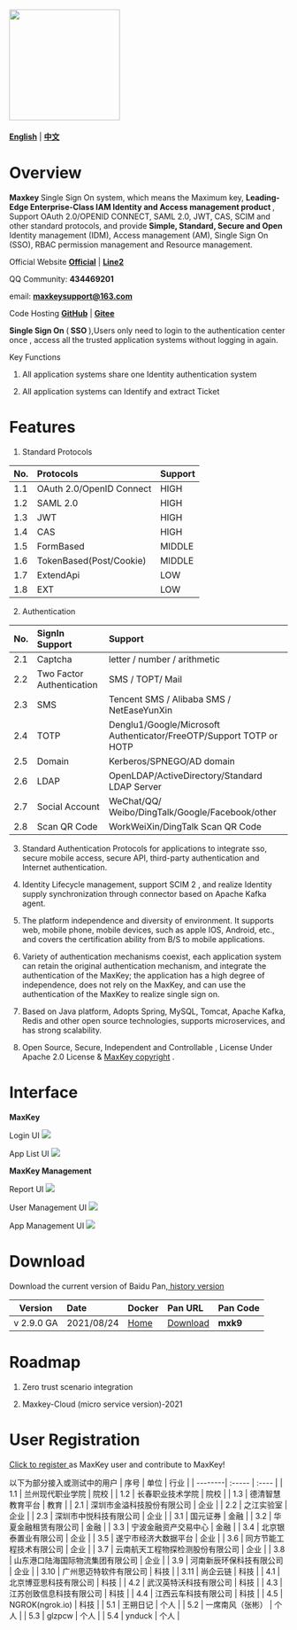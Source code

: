 # <img src="images/logo_maxkey.png?raw=true"  width="200px"   alt=""/>

<a href="README_en.md" target="_blank"><b>English</b></a>  |  <a href="README_zh.md" target="_blank"><b>中文</b></a>

# Overview

<b>Maxkey </b> Single Sign On system, which means the Maximum key, <b>Leading-Edge Enterprise-Class IAM Identity and Access management product </b>, Support OAuth 2.0/OPENID CONNECT, SAML 2.0, JWT, CAS, SCIM and other standard protocols, and provide <b> Simple, Standard, Secure and Open </b> Identity management (IDM), Access management (AM), Single Sign On (SSO), RBAC permission management and Resource management.

Official Website <a href="https://www.maxkey.top" target="_blank"><b>Official</b></a> |  <a href="https://maxkeytop.gitee.io" target="_blank"><b>Line2</b></a>

QQ Community: <b> 434469201 </b> 

email: <b> maxkeysupport@163.com </b>

Code Hosting <a href="https://github.com/dromara/MaxKey" target="_blank"><b>GitHub</b></a> | <a href="https://gitee.com/dromara/MaxKey" target="_blank"><b>Gitee</b></a>

<b> Single Sign On </b>(<b> SSO </b >),Users only need to login to the authentication center once , access all the trusted application systems without logging in again.

Key Functions

1) All application systems share one Identity authentication system

2) All application systems can Identify and extract Ticket
 
 
# Features

1.  Standard Protocols

| No.     | Protocols   |  Support  |
| --------| :-----  	| :----  	|
| 1.1     | OAuth 2.0/OpenID Connect   	| HIGH  |
| 1.2     | SAML 2.0   				 	| HIGH  |
| 1.3     | JWT  					    | HIGH  |
| 1.4     | CAS						 	| HIGH  |
| 1.5     | FormBased				    | MIDDLE|
| 1.6     | TokenBased(Post/Cookie)    	| MIDDLE|
| 1.7     | ExtendApi				    | LOW   |
| 1.8     | EXT						 	| LOW   |

2. Authentication

| No.     | SignIn Support  | Support   |
| --------| :-----  		| :----  	|
| 2.1     | Captcha			| letter / number / arithmetic 	| 
| 2.2     | Two Factor Authentication  | SMS / TOPT/ Mail     |
| 2.3     | SMS				| Tencent SMS / Alibaba SMS / NetEaseYunXin 	|
| 2.4     | TOTP			| Denglu1/Google/Microsoft Authenticator/FreeOTP/Support TOTP or HOTP |
| 2.5     | Domain          | Kerberos/SPNEGO/AD domain|
| 2.6     | LDAP 			| OpenLDAP/ActiveDirectory/Standard LDAP Server |
| 2.7     | Social Account  | WeChat/QQ/ Weibo/DingTalk/Google/Facebook/other  | 
| 2.8     | Scan QR Code    | WorkWeiXin/DingTalk Scan QR Code | 


3. Standard Authentication Protocols for applications to integrate sso, secure mobile access, secure API, third-party authentication and Internet authentication.

4. Identity Lifecycle management, support SCIM 2 , and realize Identity supply synchronization through connector based on Apache Kafka agent.

5. The platform independence and diversity of environment. It supports web, mobile phone, mobile devices, such as apple IOS, Android, etc., and covers the certification ability from B/S to mobile applications.

6. Variety of authentication mechanisms coexist, each application system can retain the original authentication mechanism, and integrate the authentication of the MaxKey; the application has a high degree of independence, does not rely on the MaxKey, and can use the authentication of the MaxKey to realize single sign on.

7. Based on Java platform, Adopts Spring, MySQL, Tomcat, Apache Kafka, Redis and other open source technologies, supports microservices, and has strong scalability.

8. Open Source, Secure,  Independent and Controllable , License Under Apache 2.0 License & <a href="https://maxkey.top/zh/about/licenses.html" target="_blank">MaxKey copyright</a> . 


# Interface

**MaxKey**

Login UI
<img src="images/maxkey_login.png?raw=true"/>

App List UI
<img src="images/maxkey_index.png?raw=true"/>

**MaxKey Management**

Report UI
<img src="images/maxkey_mgt_rpt.png?raw=true"/>

User Management UI
<img src="images/maxkey_mgt_users.png?raw=true"/>

App Management UI
<img src="images/maxkey_mgt_apps.png?raw=true"/>


# Download

Download the current version of Baidu Pan,<a href="https://maxkey.top/zh/about/download.html" target="_blank"> history version</a>

| Version    | Date   |  Docker  |  Pan URL  |  Pan Code  |
| --------| :-----  | :----  | :----  | :----   |
| v 2.9.0 GA | 2021/08/24   |<a href="https://hub.docker.com/u/maxkeytop" target="_blank">Home</a>  |  <a href="https://pan.baidu.com/s/1fYkTHDk2PQ9iAP05PmuPAg" target="_blank">Download</a>  |  **mxk9**  |


# Roadmap

1. Zero trust scenario integration

2. Maxkey-Cloud (micro service version)-2021

# User Registration

<a href="https://github.com/dromara/MaxKey/issues/40" target="_blank"> Click to register </a> as MaxKey user and contribute to MaxKey!

以下为部分接入或测试中的用户
| 序号    | 单位   	|  行业   |
| --------| :-----  | :----  |
| 1.1     | 兰州现代职业学院						 	|  院校  |
| 1.2     | 长春职业技术学院						    |  院校  |
| 1.3     | 德清智慧教育平台						    |  教育  |
| 2.1     | 深圳市金溢科技股份有限公司    				|  企业  |
| 2.2     | 之江实验室				    				|  企业  |
| 2.3     | 深圳市中悦科技有限公司						|  企业  |
| 3.1     | 国元证券			    					|  金融  |
| 3.2     | 华夏金融租赁有限公司    					|  金融  |
| 3.3     | 宁波金融资产交易中心    					|  金融  |
| 3.4     | 北京银泰置业有限公司    					|  企业  |
| 3.5     | 遂宁市经济大数据平台    					|  企业  |
| 3.6     | 同方节能工程技术有限公司    				|  企业  |
| 3.7     | 云南航天工程物探检测股份有限公司    		|  企业  |
| 3.8     | 山东港口陆海国际物流集团有限公司    		|  企业  |
| 3.9     | 河南新辰环保科技有限公司					|  企业  |
| 3.10     | 广州思迈特软件有限公司    				 	|  科技  |
| 3.11     | 尚企云链			    				 	|  科技  |
| 4.1     | 北京博亚思科技有限公司   				 	|  科技  |
| 4.2     | 武汉英特沃科技有限公司   				 	|  科技  |
| 4.3     | 江苏创致信息科技有限公司  					|  科技  |
| 4.4     | 江西云车科技有限公司   				 	    |  科技  |
| 4.5     | NGROK(ngrok.io)					  			|  科技  |
| 5.1     | 王朔日记    								|  个人  |
| 5.2     | 一席南风（张彬）    						|  个人  |
| 5.3     | glzpcw    									|  个人  |
| 5.4     | ynduck    									|  个人  |